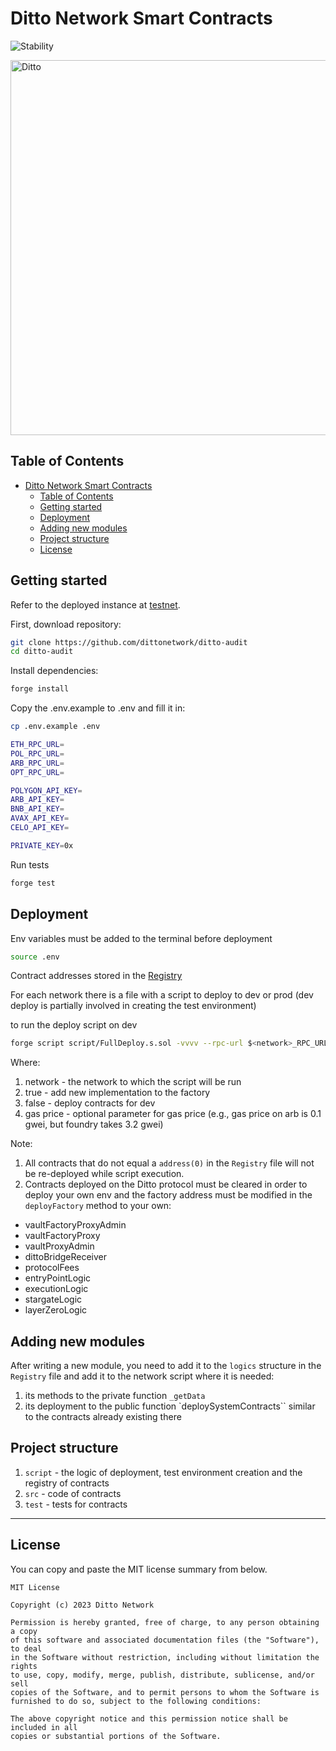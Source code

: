 # Ditto Network Smart Contracts

![Stability](https://img.shields.io/badge/stability-indev-red)

<img src="https://i.imgur.com/g846Eq5.png" alt="Ditto" width="600">

## Table of Contents

- [Ditto Network Smart Contracts](#ditto-network-smart-contracts)
  - [Table of Contents](#table-of-contents)
  - [Getting started](#getting-started)
  - [Deployment](#deployment)
  - [Adding new modules](#adding-new-modules)
  - [Project structure](#project-structure)
  - [License](#license)

## Getting started

Refer to the deployed instance at [testnet](https://testnet.blastscan.io/address/0xF03C8CaB74b5721eB81210592C9B06f662e9951E/contract/168587773/writeProxyContract).

First, download repository:

```bash
git clone https://github.com/dittonetwork/ditto-audit
cd ditto-audit
```

Install dependencies:

```bash
forge install
```

Copy the .env.example to .env and fill it in:
```bash
cp .env.example .env
```

```bash
ETH_RPC_URL=
POL_RPC_URL=
ARB_RPC_URL=
OPT_RPC_URL=

POLYGON_API_KEY=
ARB_API_KEY=
BNB_API_KEY=
AVAX_API_KEY=
CELO_API_KEY=

PRIVATE_KEY=0x
```

Run tests
```bash
forge test
```

## Deployment

Env variables must be added to the terminal before deployment
```bash
source .env
``` 

Contract addresses stored in the [Registry](/script/Registry.sol)

For each network there is a file with a script to deploy to dev or prod (dev deploy is partially involved in creating the test environment)

to run the deploy script on dev
```bash
forge script script/FullDeploy.s.sol -vvvv --rpc-url $<network>_RPC_URL --sig "run(bool,bool)" true false --broadcast [--with-gas-price <gas price>]
```

Where:
  1. network - the network to which the script will be run
  2. true - add new implementation to the factory
  3. false - deploy contracts for dev
  4. gas price - optional parameter for gas price (e.g., gas price on arb is 0.1 gwei, but foundry takes 3.2 gwei)

Note:
  1. All contracts that do not equal a `address(0)` in the `Registry` file will not be re-deployed while script execution.
  2. Contracts deployed on the Ditto protocol must be cleared in order to deploy your own env 
    and the factory address must be modified in the `deployFactory` method to your own:
   - vaultFactoryProxyAdmin
   - vaultFactoryProxy
   - vaultProxyAdmin
   - dittoBridgeReceiver
   - protocolFees
   - entryPointLogic
   - executionLogic
   - stargateLogic
   - layerZeroLogic

## Adding new modules

After writing a new module, you need to add it to the `logics` structure in the `Registry` file and add it to the network script where it is needed: 
  1. its methods to the private function `_getData`
  2. its deployment to the public function `deploySystemContracts`` similar to the contracts already existing there

## Project structure

1. `script` - the logic of deployment, test environment creation and the registry of contracts
2. `src` - code of contracts
3. `test` - tests for contracts

---
## License

You can copy and paste the MIT license summary from below.

```
MIT License

Copyright (c) 2023 Ditto Network

Permission is hereby granted, free of charge, to any person obtaining a copy
of this software and associated documentation files (the "Software"), to deal
in the Software without restriction, including without limitation the rights
to use, copy, modify, merge, publish, distribute, sublicense, and/or sell
copies of the Software, and to permit persons to whom the Software is
furnished to do so, subject to the following conditions:

The above copyright notice and this permission notice shall be included in all
copies or substantial portions of the Software.
```
